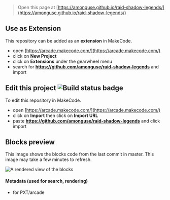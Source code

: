  


> Open this page at [https://amonguse.github.io/raid-shadow-legends/](https://amonguse.github.io/raid-shadow-legends/)

## Use as Extension

This repository can be added as an **extension** in MakeCode.

* open [https://arcade.makecode.com/](https://arcade.makecode.com/)
* click on **New Project**
* click on **Extensions** under the gearwheel menu
* search for **https://github.com/amonguse/raid-shadow-legends** and import

## Edit this project ![Build status badge](https://github.com/amonguse/raid-shadow-legends/workflows/MakeCode/badge.svg)

To edit this repository in MakeCode.

* open [https://arcade.makecode.com/](https://arcade.makecode.com/)
* click on **Import** then click on **Import URL**
* paste **https://github.com/amonguse/raid-shadow-legends** and click import

## Blocks preview

This image shows the blocks code from the last commit in master.
This image may take a few minutes to refresh.

![A rendered view of the blocks](https://github.com/amonguse/raid-shadow-legends/raw/master/.github/makecode/blocks.png)

#### Metadata (used for search, rendering)

* for PXT/arcade
<script src="https://makecode.com/gh-pages-embed.js"></script><script>makeCodeRender("{{ site.makecode.home_url }}", "{{ site.github.owner_name }}/{{ site.github.repository_name }}");</script>
